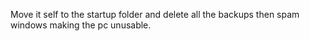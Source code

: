 Move it self to the startup folder and delete all the backups then spam windows making the pc unusable.
